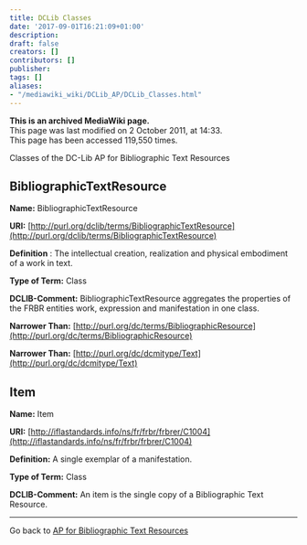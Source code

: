 ```yaml
---
title: DCLib Classes
date: '2017-09-01T16:21:09+01:00'
description: 
draft: false
creators: []
contributors: []
publisher: 
tags: []
aliases:
- "/mediawiki_wiki/DCLib_AP/DCLib_Classes.html"
---
```


 **This is an archived MediaWiki page.**  
This page was last modified on 2 October 2011, at 14:33.  
This page has been accessed 119,550 times.

Classes of the DC-Lib AP for Bibliographic Text Resources

## BibliographicTextResource 

**Name:** BibliographicTextResource

**URI:** [http://purl.org/dclib/terms/BibliographicTextResource](http://purl.org/dclib/terms/BibliographicTextResource)

**Definition** : The intellectual creation, realization and physical embodiment of a work in text.

**Type of Term:** Class

**DCLIB-Comment:** BibliographicTextResource aggregates the properties of the FRBR entities work, expression and manifestation in one class.

**Narrower Than:** [http://purl.org/dc/terms/BibliographicResource](http://purl.org/dc/terms/BibliographicResource)

**Narrower Than:** [http://purl.org/dc/dcmitype/Text](http://purl.org/dc/dcmitype/Text)

## Item 

**Name:** Item

**URI:** [http://iflastandards.info/ns/fr/frbr/frbrer/C1004](http://iflastandards.info/ns/fr/frbr/frbrer/C1004)

**Definition:** A single exemplar of a manifestation.

**Type of Term:** Class

**DCLIB-Comment:** An item is the single copy of a Bibliographic Text Resource.

* * *

Go back to [AP for Bibliographic Text Resources](/mediawiki_wiki/DCLib_AP#Description_Set_Profile_of_the_DC-Lib_AP_for_Bibliographic_Text_Resources)

